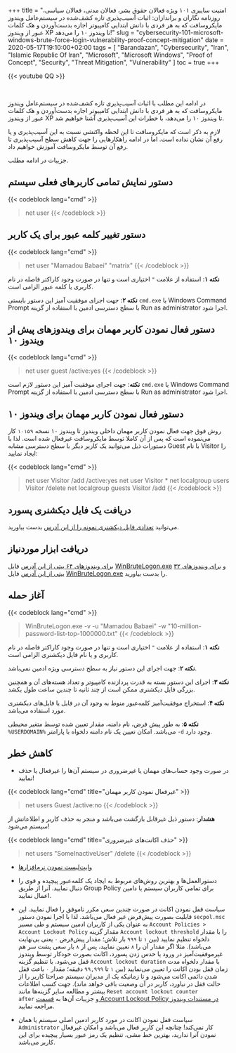 +++
title = "امنیت سایبری ۱۰۱ ویژه فعالان حقوق بشر، فعالان مدنی، فعالان سیاسی، روزنامه نگاران و براندازان: اثبات آسیب‌پذیری تازه کشف‌شده در سیستم‌عامل ویندوز مایکروسافت که به هر فردی با دانش ابتدایی کامپیوتر اجازه بدست‌آوردن و هک کلمات عبور از ویندوز XP تا ویندوز ۱۰ را می‌دهد!"
slug = "cybersecurity-101-microsoft-windows-brute-force-login-vulnerability-proof-concept-mitigation"
date = 2020-05-17T19:10:00+02:00
tags = [ "Barandazan", "Cybersecurity", "Iran", "Islamic Republic Of Iran", "Microsoft", "Microsoft Windows", "Proof of Concept", "Security", "Threat Mitigation", "Vulnerability" ]
toc = true
+++

{{< youtube QQ >}}

<br />

در ادامه این مطلب با اثبات آسیب‌پذیری تازه کشف‌شده در سیستم‌عامل ویندوز مایکروسافت که به هر فردی با دانش ابتدایی کامپیوتر اجازه بدست‌آوردن و هک کلمات عبور از ویندوز XP تا ویندوز ۱۰ را می‌دهد، با خطرات این آسیب‌پذیری آشنا خواهیم شد.

لازم به ذکر است که مایکروسافت تا این لحظه واکنشی نسبت به این آسیب‌پذیری و یا رفع آن نشان نداده است. اما در ادامه راهکارهایی را جهت کاهش سطح آسیب‌پذیری تا رفع آن توسط مایکروسافت آموزش خواهیم داد.

جزییات در ادامه مطلب.

<!--more-->

## دستور نمایش تمامی کاربرهای فعلی سیستم

{{< codeblock lang="cmd" >}}
> net user
{{< /codeblock >}}

## دستور تغییر کلمه عبور برای یک کاربر

{{< codeblock lang="cmd" >}}
> net user "Mamadou Babaei" "matrix"
{{< /codeblock >}}

__نکته ۱__: استفاده از علامت <code>"</code> اختیاری است و تنها در صورت وجود کاراکتر فاصله در نام کاربری یا کلمه عبور الزامی است.

__نکته ۲__: جهت اجرای موفقیت آمیز این دستور بایستی <code>cmd.exe</code> یا Windows Command Prompt با سطح دسترسی ادمین با استفاده از گزینه Run as administrator اجرا شود.

## دستور فعال نمودن کاربر مهمان برای ویندوز‌های پیش از ویندوز ۱۰

{{< codeblock lang="cmd" >}}
> net user guest /active:yes
{{< /codeblock >}}

__نکته__: جهت اجرای موفقیت آمیز این دستور لازم است <code>cmd.exe</code> یا Windows Command Prompt با سطح دسترسی ادمین با استفاده از گزینه Run as administrator اجرا شود.

## دستور فعال نمودن کاربر مهمان برای ویندوز‌ ۱۰

روش فوق جهت فعال نمودن کاربر مهمان داخلی ویندوز تا ویندوز ۱۰ نسخه <code>۱۰۱۵۹</code> کار می‌نموده است که پس از آن کاملا توسط مایکروسافت غیرفعال شده است. لذا با دستورات ذیل می‌توانید یک کاربر دیگر با سطح دسترسی مشابه Guest با نام Visitor را ایجاد نمایید:

{{< codeblock lang="cmd" >}}
> net user Visitor /add /active:yes
> net user Visitor *
> net localgroup users Visitor /delete
> net localgroup guests Visitor /add
{{< /codeblock >}}

## دریافت یک فایل دیکشنری پسورد

می‌توانید [تعدادی فایل دیکشنری نمونه را از این آدرس](https://github.com/danielmiessler/SecLists/tree/master/Passwords/Common-Credentials) بدست بیاورید.

## دریافت ابزار موردنیاز

[برای ویندوز‌های ۶۴ بیتی از این آدرس](https://github.com/DarkCoderSc/win-brute-logon/tree/master/Win64/Release) فایل 
[WinBruteLogon.exe](https://raw.githubusercontent.com/DarkCoderSc/win-brute-logon/master/Win64/Release/WinBruteLogon.exe) و [برای ویندوزهای ۳۲ بیتی از این آدرس](https://github.com/DarkCoderSc/win-brute-logon/tree/master/Win32/Release) فایل [WinBruteLogon.exe](https://raw.githubusercontent.com/DarkCoderSc/win-brute-logon/master/Win32/Release/WinBruteLogon.exe) را بدست بیاورید.

## آغاز حمله

{{< codeblock lang="cmd" >}}
> WinBruteLogon.exe -v -u "Mamadou Babaei" -w "10-million-password-list-top-1000000.txt"
{{< /codeblock >}}

__نکته ۱__: استفاده از علامت <code>"</code> اختیاری است و تنها در صورت وجود کاراکتر فاصله در نام کاربری و یا نام فایل دیکشنری الزامی است.

__نکته ۲__: جهت اجرای این دستور نیاز به سطح دسترسی ویژه ادمین نمی‌باشد.

__نکته ۳__: اجرای این دستور بسته به قدرت پردازنده کامپیوتر و تعداد هسته‌های آن و همچنین بزرگی فایل دیکشنری ممکن است از چند ثانیه تا چندین ساعت طول بکشد.

__نکته ۴__: استخراج موفقیت‌آمیز کلمه‌عبور منوط به وجود آن در فایل یا فایل‌های دیکشنری مورد استفاده می‌باشد.

__نکته ۵__: به طور پیش فرض، نام دامنه، مقدار تعیین شده توسط متغیر محیطی <code>%USERDOMAIN%</code> می‌باشد. امکان تعیین یک نام دامنه دلخواه با پارامتر <code>-d</code> وجود دارد.

## کاهش خطر


* در صورت وجود حساب‌های مهمان یا غیرضروری در سیستم آن‌ها را غیرفعال یا حذف نمایید!

{{< codeblock lang="cmd" title="غیرفعال نمودن کاربر مهمان" >}}
> net users Guest /active:no
{{< /codeblock >}}

__هشدار__: دستور ذیل غیرقابل بازگشت می‌باشد و منجر به حذف کاربر و اطلاعاتش از سیستم می‌شود!

{{< codeblock lang="cmd" title="حذف اکانت‌های غیرضروری" >}}
> net users "SomeInactiveUser" /delete
{{< /codeblock >}}

* [وایت‌لیست نمودن نرم‌افزارها](https://web.archive.org/web/20200517181054/https://www.andreafortuna.org/2018/07/11/application-whitelisting-on-critical-windows-systems-useful-or-not/)

* دستور‌العمل‌ها و بهترین روش‌های مربوط به ایجاد یک کلمه‌عبور پیچیده و قوی را دنبال نمایید. آنرا از طریق Group Policy برای تمامی کاربران سیستم یا دامین اعمال نمایید.

* سیاست قفل نمودن اکانت در صورت چندین سعی مکرر ناموفق را فعال نمایید. این قابلیت بصورت پیش‌فرض غیر فعال می‌باشد. لذا با اجرا نمودن دستور <code>secpol.msc</code> به عنوان یکی از کاربران ادمین سیستم و طی مسیر <code>Account Policies > Account Lockout Policy</code> مقدار گزینه <code>Account lockout threshold</code> را با مقدار دلخواه تنظیم نمایید (بین <code>۱</code> تا <code>۹۹۹</code> بار تلاش؛ مقدار پیش‌فرض <code>۰</code> یعنی بی‌نهایت می‌باشد). مثلا اگر مقدار آن را <code>۸</code> تعیین نمایید، پس از <code>۸</code> بار سعی پشت سر هم غیرموفقیت‌آمیز در ورود یا حدس زدن پسورد، اکانت بصورت خودکار توسط ویندوز قفل می‌شود. با تنظیم گزینه <code>Account lockout duration</code> با مقدار دلخواه مدت زمان قفل بودن اکانت را تعیین می‌نمایید (بین <code>۱</code> تا <code>۹۹,۹۹۹</code> دقیقه؛ مقدار <code>۰</code> باعث قفل شدن دائمی اکانت می‌شود و تا زمانیکه یک از مدیران سیستم صراحتا کاربر را از حالت قفل در نیاورد، کاربر در آن وضعیت باقی خواهد ماند). جهت کسب اطلاعات بیشتر و مطالعه سایر گزینه‌ها مانند <code>Reset account lockout counter after</code> و جزییات آن‌ها به [قسمت Account Lockout Policy در مستندات ویندوز](https://web.archive.org/web/20200517184408/https://docs.microsoft.com/en-us/windows/security/threat-protection/security-policy-settings/account-lockout-policy) مراجعه نمایید.

* سیاست قفل نمودن اکانت در مورد کاربر ادمین اصلی سیستم یا همان <code>Administrator</code> کار نمی‌کند! چنانچه این کاربر فعال می‌باشد و امکان غیرفعال نمودن آنرا ندارید، بهترین خط مشی، تنظیم یک رمز عبور بسیار پیچیده برای این کاربر می‌باشد.
